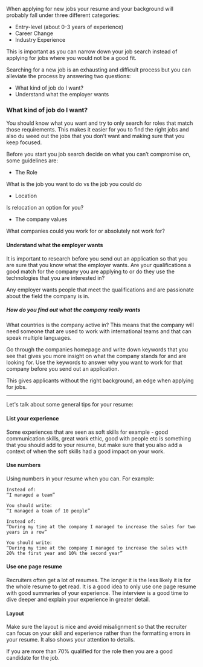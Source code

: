 When applying for new jobs your resume and your background will probably fall under three different categories:

- Entry-level (about 0-3 years of experience)
- Career Change
- Industry Experience

This is important as you can narrow down your job search instead of applying for jobs where you would not be a good fit.

Searching for a new job is an exhausting and difficult process but you can alleviate the process by answering two questions:

- What kind of job do I want?
- Understand what the employer wants

### What kind of job do I want?

You should know what you want and try to only search for roles that match those requirements.
This makes it easier for you to find the right jobs and also du weed out the jobs that you don’t want and making sure that you keep focused.

Before you start you job search decide on what you can’t compromise on, some guidelines are:

- The Role

What is the job you want to do vs the job you could do

- Location

Is relocation an option for you?

- The company values

What companies could you work for or absolutely not work for?

#### Understand what the employer wants

It is important to research before you send out an application so that you are sure that you know what the employer wants. Are your qualifications a good match for the company you are applying to or do they use the technologies that you are interested in?

Any employer wants people that meet the qualifications and are passionate about the field the company is in.

##### How do you find out what the company really wants

What countries is the company active in? This means that the company will need someone that are used to work with international teams and that can speak multiple languages.

Go through the companies homepage and write down keywords that you see that gives you more insight on what the company stands for and are looking for. Use the keywords to answer why you want to work for that company before you send out an application.

This gives applicants without the right background, an edge when applying for jobs.

----

Let's talk about some general tips for your resume:

#### List your experience
 
Some experiences that are seen as soft skills for example -  good communication skills, great work ethic, good with people etc is something that you should add to your resume, but make sure that you also add a context of when the soft skills had a good impact on your work.

#### Use numbers
Using numbers in your resume when you can. For example:

```
Instead of:
“I managed a team”

You should write:
“I managed a team of 10 people”
```

```
Instead of:
“During my time at the company I managed to increase the sales for two years in a row”

You should write:
“During my time at the company I managed to increase the sales with 20% the first year and 10% the second year”
```

#### Use one page resume

Recruiters often get a lot of resumes. The longer it is the less likely it is for the whole resume to get read. It is a good idea to only use one page resume with good summaries of your experience. The interview is a good time to dive deeper and explain your experience in greater detail. 

#### Layout

Make sure the layout is nice and avoid misalignment so that the recruiter can focus on your skill and experience rather than the formatting errors in your resume. It also shows your attention to details.

If you are more than 70% qualified for the role then you are a good candidate for the job. 
